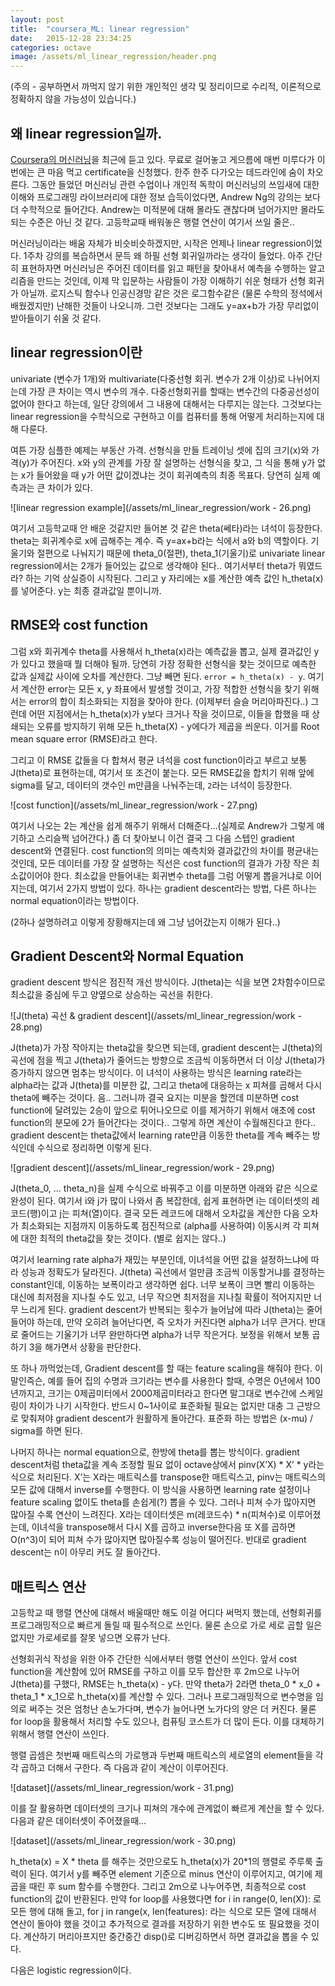 ```yaml
---
layout: post
title:  "coursera_ML: linear regression"
date:   2015-12-28 23:34:25
categories: octave
image: /assets/ml_linear_regression/header.png
---
```



(주의 - 공부하면서 까먹지 않기 위한 개인적인 생각 및 정리이므로 수리적, 이론적으로 정확하지 않을 가능성이 있습니다.)

## 왜 linear regression일까.
<a href="https://www.coursera.org/learn/machine-learning/">Coursera의 머신러닝</a>을 최근에 듣고 있다. 무료로 걸어놓고 게으름에 매번 미루다가 이번에는 큰 마음 먹고 certificate을 신청했다. 한주 한주 다가오는 데드라인에 숨이 차오른다. 그동안 들었던 머신러닝 관련 수업이나 개인적 독학이 머신러닝의 쓰임새에 대한 이해와 프로그래밍 라이브러리에 대한 정보 습득이었다면, Andrew Ng의 강의는 보다 더 수학적으로 들어간다. Andrew는 미적분에 대해 몰라도 괜찮다며 넘어가지만 몰라도 되는 수준은 아닌 것 같다. 고등학교때 배워놓은 행렬 연산이 여기서 쓰일 줄은..

머신러닝이라는 배움 자체가 비슷비슷하겠지만, 시작은 언제나 linear regression이었다. 1주차 강의를 복습하면서 문득 왜 하필 선형 회귀일까라는 생각이 들었다. 아주 간단히 표현하자면 머신러닝은 주어진 데이터를 읽고 패턴을 찾아내서 예측을 수행하는 알고리즘을 만드는 것인데, 이제 막 입문하는 사람들이 가장 이해하기 쉬운 형태가 선형 회귀가 아닐까. 로지스틱 함수나 인공신경망 같은 것은 로그함수같은 (물론 수학의 정석에서 배웠겠지만) 난해한 것들이 나오니까. 그런 것보다는 그래도 y=ax+b가 가장 무리없이 받아들이기 쉬울 것 같다.

## linear regression이란
univariate (변수가 1개)와 multivariate(다중선형 회귀. 변수가 2개 이상)로 나뉘어지는데 가장 큰 차이는 역시 변수의 개수. 다중선형회귀를 할때는 변수간의 다중공선성이 없어야 한다고 하는데, 일단 강의에서 그 내용에 대해서는 다루지는 않는다. 그것보다는 linear regression을 수학식으로 구현하고 이를 컴퓨터를 통해 어떻게 처리하는지에 대해 다룬다.

여튼 가장 심플한 예제는 부동산 가격. 선형식을 만들 트레이닝 셋에 집의 크기(x)와 가격(y)가 주어진다. x와 y의 관계를 가장 잘 설명하는 선형식을 찾고, 그 식을 통해 y가 없는 x가 들어왔을 때 y가 어떤 값이겠냐는 것이 회귀예측의 최종 목표다. 당연히 실제 예측과는 큰 차이가 있다.

![linear regression example](/assets/ml_linear_regression/work - 26.png)

여기서 고등학교때 안 배운 것같지만 들어본 것 같은 theta(쎄타)라는 녀석이 등장한다. theta는 회귀계수로 x에 곱해주는 계수. 즉 y=ax+b라는 식에서 a와 b의 역할이다. 기울기와 절편으로 나눠지기 때문에 theta_0(절편), theta_1(기울기)로 univariate linear regression에서는 2개가 들어있는 값으로 생각해야 된다.. 여기서부터 theta가 뭐였드라? 하는 기억 상실증이 시작된다. 그리고 y 자리에는 x를 계산한 예측 값인 h_theta(x)를 넣어준다. y는 최종 결과값일 뿐이니까.

## RMSE와 cost function
그럼 x와 회귀계수 theta를 사용해서 h_theta(x)라는 예측값을 뽑고, 실제 결과값인 y가 있다고 했을때 뭘 더해야 될까. 당연히 가장 정확한 선형식을 찾는 것이므로 예측한 값과 실제값 사이에 오차를 계산한다. 그냥 빼면 된다. `error = h_theta(x) - y`. 여기서 계산한 error는 모든 x, y 좌표에서 발생할 것이고, 가장 적합한 선형식을 찾기 위해서는 error의 합이 최소화되는 지점을 찾아야 한다. (이제부터 슬슬 머리아파진다..) 그런데 어떤 지점에서는 h_theta(x)가 y보다 크거나 작을 것이므로, 이들을 합했을 때 상쇄되는 오류를 방지하기 위해 모든 h_theta(X) - y에다가 제곱을 씌운다. 이거를 Root mean square error (RMSE)라고 한다.

그리고 이 RMSE 값들을 다 합쳐서 평균 녀석을 cost function이라고 부르고 보통 J(theta)로 표현하는데, 여기서 또 조건이 붙는다. 모든 RMSE값을 합치기 위해 앞에 sigma를 달고, 데이터의 갯수인 m만큼을 나눠주는데, `2`라는 녀석이 등장한다.

![cost function](/assets/ml_linear_regression/work - 27.png)

여기서 나오는 2는 계산을 쉽게 해주기 위해서 더해준다...(실제로 Andrew가 그렇게 얘기하고 스리슬쩍 넘어간다.) 좀 더 찾아보니 이건 결국 그 다음 스텝인 gradient descent와 연결된다. cost function의 의미는 예측치와 결과값간의 차이를 평균내는 것인데, 모든 데이터를 가장 잘 설명하는 직선은 cost function의 결과가 가장 작은 최소값이어야 한다. 최소값을 만들어내는 회귀변수 theta를 그럼 어떻게 뽑을거냐로 이어지는데, 여기서 2가지 방법이 있다. 하나는 gradient descent라는 방법, 다른 하나는 normal equation이라는 방법이다.

(2하나 설명하려고 이렇게 장황해지는데 왜 그냥 넘어갔는지 이해가 된다..)

## Gradient Descent와 Normal Equation
gradient descent 방식은 점진적 개선 방식이다. J(theta)는 식을 보면 2차함수이므로 최소값을 중심에 두고 양옆으로 상승하는 곡선을 취한다.

![J(theta) 곡선 & gradient descent](/assets/ml_linear_regression/work - 28.png)

J(theta)가 가장 작아지는 theta값을 찾으면 되는데, gradient descent는 J(theta)의 곡선에 점을 찍고 J(theta)가 줄어드는 방향으로 조금씩 이동하면서 더 이상 J(theta)가 증가하지 않으면 멈추는 방식이다. 이 녀석이 사용하는 방식은 learning rate라는 alpha라는 값과 J(theta)를 미분한 값, 그리고 theta에 대응하는 x 피쳐를 곱해서 다시 theta에 빼주는 것이다. 음.. 그러니까 결국 요지는 미분을 할껀데 미분하면 cost function에 달려있는 2승이 앞으로 튀어나오므로 이를 제거하기 위해서 애초에 cost function의 분모에 2가 들어간다는 것이다.. 그렇게 하면 계산이 수월해진다고 한다.. gradient descent는 theta값에서 learning rate만큼 이동한 theta를 계속 빼주는 방식인데 수식으로 정리하면 이렇게 된다.

![gradient descent](/assets/ml_linear_regression/work - 29.png)

J(theta_0, … theta_n)을 실제 수식으로 바꿔주고 이를 미분하면 아래와 같은 식으로 완성이 된다. 여기서 i와 j가 많이 나와서 좀 복잡한데, 쉽게 표현하면 i는 데이터셋의 레코드(행)이고 j는 피쳐(열)이다. 결국 모든 레코드에 대해서 오차값을 계산한 다음 오차가 최소화되는 지점까지 이동하도록 점진적으로 (alpha를 사용하여) 이동시켜 각 피쳐에 대한 최적의 theta값을 찾는 것이다. (별로 쉽지는 않다..)

여기서 learning rate  alpha가 재밌는 부분인데, 이녀석을 어떤 값을 설정하느냐에 따라 성능과 정확도가 달라진다. J(theta) 곡선에서 얼만큼 조금씩 이동할거냐를 결정하는 constant인데, 이동하는 보폭이라고 생각하면 쉽다. 너무 보폭이 크면 빨리 이동하는 대신에 최저점을 지나칠 수도 있고, 너무 작으면 최저점을 지나칠 확률이 적어지지만 너무 느리게 된다. gradient descent가 반복되는 횟수가 늘어남에 따라 J(theta)는 줄어들어야 하는데, 만약 오히려 늘어난다면, 즉 오차가 커진다면 alpha가 너무 큰거다. 반대로 줄어드는 기울기가 너무 완만하다면 alpha가 너무 작은거다. 보정을 위해서 보통 곱하기 3을 해가면서 상황을 판단한다.

또 하나 까먹었는데, Gradient descent를 할 때는 feature scaling을 해줘야 한다. 이 말인즉슨, 예를 들어 집의 수명과 크기라는 변수를 사용한다 할때, 수명은 0년에서 100년까지고, 크기는 0제곱미터에서 2000제곱미터라고 한다면 말그대로 변수간에 스케일링이 차이가 나기 시작한다. 반드시 0~1사이로 표준화될 필요는 없지만 대충 그 근방으로 맞춰져야 gradient descent가 원활하게 돌아간다. 표준화 하는 방법은 (x-mu) / sigma를 하면 된다.

나머지 하나는 normal equation으로, 한방에 theta를 뽑는 방식이다. gradient descent처럼 theta값을 계속 조정할 필요 없이 octave상에서 pinv(X’X) * X’ * y라는 식으로 처리된다. X’는 X라는 매트릭스를 transpose한 매트릭스고, pinv는 매트릭스의 모든 값에 대해서 inverse를 수행한다. 이 방식을 사용하면 learning rate 설정이나 feature scaling 없이도 theta를 손쉽게(?) 뽑을 수 있다. 그러나 피쳐 수가 많아지면 많아질 수록 연산이 느려진다. X라는 데이터셋은 m(레코드수) * n(피쳐수)로 이루어졌는데, 이녀석을 transpose해서 다시 X를 곱하고 inverse한다음 또 X를 곱하면 O(n^3)이 되어 피쳐 수가 많아지면 많아질수록 성능이 떨어진다. 반대로 gradient descent는 n이 아무리 커도 잘 돌아간다.

## 매트릭스 연산
고등학교 때 행렬 연산에 대해서 배울때만 해도 이걸 어디다 써먹지 했는데, 선형회귀를 프로그래밍적으로 빠르게 돌릴 때 필수적으로 쓰인다. 물론 손으로 가로 세로 곱할 일은 없지만 가로세로를 잘못 넣으면 오류가 난다.

선형회귀식 작성을 위한 아주 간단한 식에서부터 행렬 연산이 쓰인다. 앞서 cost function을 계산함에 있어 RMSE를 구하고 이를 모두 합산한 후 2m으로 나누어 J(theta)를 구했다, RMSE는 h_theta(x) - y다. 만약 theta가 2라면 theta_0 * x_0 + theta_1 * x_1으로 h_theta(x)를 계산할 수 있다. 그러나 프로그래밍적으로 변수명을 임의로 써주는 것은 엄청난 손노가다며, 변수가 늘어나면 노가다의 양은 더 커진다. 물론 for loop을 활용해서 처리할 수도 있으나, 컴퓨팅 코스트가 더 많이 든다. 이를 대체하기 위해서 행렬 연산이 쓰인다.

행렬 곱셈은 첫번째 매트릭스의 가로행과 두번째 매트릭스의 세로열의 element들을 각각 곱하고 더해서 구한다. 즉 다음과 같이 계산이 이루어진다.

![dataset](/assets/ml_linear_regression/work - 31.png)

이를 잘 활용하면 데이터셋의 크기나 피쳐의 개수에 관계없이 빠르게 계산을 할 수 있다. 다음과 같은 데이터셋이 주어졌을때...

![dataset](/assets/ml_linear_regression/work - 30.png)

h_theta(x) = X * theta 를 해주는 것만으로도 h_theta(x)가 20*1의 행렬로 주루룩 출력이 된다. 여기서 y를 빼주면 element 기준으로 minus 연산이 이루어지고, 여기에 제곱을 때린 후 sum 함수를 수행한다. 그리고 2m으로 나누어주면, 최종적으로 cost function의 값이 반환된다. 만약 for loop를 사용했다면 for i in range(0, len(X)): 로 모든 행에 대해 돌고, for j in range(x, len(features): 라는 식으로 모든 열에 대해서 연산이 돌아야 했을 것이고 추가적으로 결과를 저장하기 위한 변수도 또 필요했을 것이다. 계산하기 머리아프지만 중간중간 disp()로 디버깅하면서 하면 결과값을 뽑을 수 있다.

다음은 logistic regression이다.